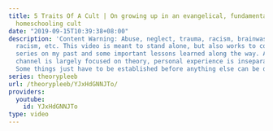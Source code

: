 ```yaml
---
title: 5 Traits Of A Cult | On growing up in an evangelical, fundamentalist, quiverfull,
  homeschooling cult
date: "2019-09-15T10:39:38+08:00"
description: 'Content Warning: Abuse, neglect, trauma, racism, brainwashing, suicide,
  racism, etc. This video is meant to stand alone, but also works to compliment a
  series on my past and some important lessons learned along the way. Although this
  channel is largely focused on theory, personal experience is inseparable from theory.
  Some things just have to be established before anything else can be done.'
series: theorypleeb
url: /theorypleeb/YJxHdGNNJTo/
providers:
  youtube:
    id: YJxHdGNNJTo
type: video
---
```

